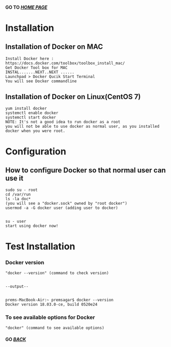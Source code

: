 #### GO TO *[HOME PAGE](index.md)*

# Installation 

## Installation of Docker on MAC


	Install Docker here : https://docs.docker.com/toolbox/toolbox_install_mac/
	Get Docker Tool box for MAC
	INSTAL.......NEXT..NEXT ......
	Launchpad > Docker Qucik Start Terminal
	You will see Docker commandline


## Installation of Docker on Linux(CentOS 7)
	yum install docker
	systemctl enable docker 
	systemctl start docker 
	NOTE: It's not a good idea to run docker as a root
	you will not be able to use docker as normal user, as you installed docker when you were root.
  
# Configuration


## How to configure Docker so that normal user can use it


	sudo su - root
	cd /var/run
	ls -la doc*
	(you will see a "docker.sock" owned by "root docker")
	usermod -a -G docker user (adding user to docker)


	su - user
	start using docker now!



# Test Installation

### Docker version 


	"docker --version" (command to check version)


	--output--


	prems-MacBook-Air:~ premsagar$ docker --version
	Docker version 18.03.0-ce, build 0520e24




### To see available options for Docker 


	"docker" (command to see available options)
	
	
#### GO *[BACK](index.md)*

